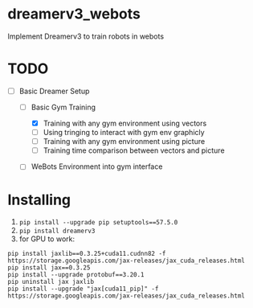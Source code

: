 # dreamerv3_webots
Implement Dreamerv3 to train robots in webots

# TODO
- [ ] Basic Dreamer Setup
    - [ ] Basic Gym Training
        - [x] Training with any gym environment using vectors
        - [ ] Using tringing to interact with gym env graphicly
        - [ ] Training with any gym environment using picture
        - [ ] Training time comparison between vectors and picture
    - [ ] WeBots Environment into gym interface



# Installing
1) `pip install --upgrade pip setuptools==57.5.0`
2) `pip install dreamerv3`
3) for GPU to work: 
```
pip install jaxlib==0.3.25+cuda11.cudnn82 -f https://storage.googleapis.com/jax-releases/jax_cuda_releases.html
pip install jax==0.3.25
pip install --upgrade protobuf==3.20.1
pip uninstall jax jaxlib
pip install --upgrade "jax[cuda11_pip]" -f https://storage.googleapis.com/jax-releases/jax_cuda_releases.html
```
